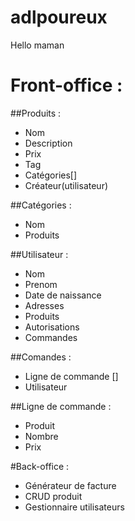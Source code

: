 # adlpoureux
Hello maman

# Front-office :
##Produits : 
- Nom
- Description
- Prix
- Tag
- Catégories[]
- Créateur(utilisateur)

##Catégories : 
- Nom
- Produits

##Utilisateur : 
- Nom
- Prenom
- Date de naissance
- Adresses
- Produits
- Autorisations
- Commandes

##Comandes : 
- Ligne de commande []
- Utilisateur

##Ligne de commande : 
- Produit
- Nombre
- Prix

#Back-office :
- Générateur de facture
- CRUD produit
- Gestionnaire utilisateurs
